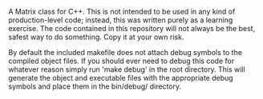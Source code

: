 A Matrix class for C++. This is not intended to be used in any kind of production-level code; instead, this was written purely as a learning exercise. The code contained in this repository will not always be the best, safest way to do something. Copy it at your own risk.

By default the included makefile does not attach debug symbols to the compiled object files. If you should ever need to debug this code for whatever reason simply run 'make debug' in the root directory. This will generate the object and executable files with the appropriate debug symbols and place them in the bin/debug/ directory.